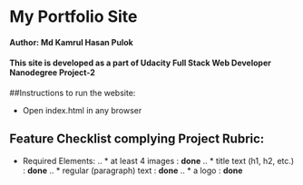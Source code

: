 # My Portfolio Site
#### Author: Md Kamrul Hasan Pulok
#### This site is developed as a part of Udacity Full Stack Web Developer Nanodegree Project-2

##Instructions to run the website:
* Open index.html in any browser

## Feature Checklist complying Project Rubric:
* Required Elements:
.. * at least 4 images : __done__
.. * title text (h1, h2, etc.) : __done__
.. * regular (paragraph) text : __done__
.. * a logo : __done__